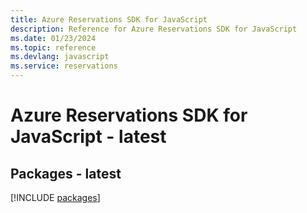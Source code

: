 ```yaml
---
title: Azure Reservations SDK for JavaScript
description: Reference for Azure Reservations SDK for JavaScript
ms.date: 01/23/2024
ms.topic: reference
ms.devlang: javascript
ms.service: reservations
---
```

# Azure Reservations SDK for JavaScript - latest
## Packages - latest
[!INCLUDE [packages](reservations-index.md)]